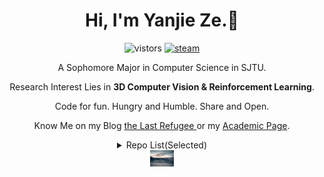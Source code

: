 <h1 align="center">Hi, I'm Yanjie Ze.👋 </h1>
<p align="center">
  <img src="https://visitor-badge.glitch.me/badge?page_id=YanjieZe" alt="vistors" />
  <a href="https://steamcommunity.com/profiles/76561198293759746/"><img src="https://img.shields.io/badge/@ZYJesus-1DA1F2?style=flat&logo=Steam&logoColor=black" alt="steam"/></a>
</p>
<p align="center"> A Sophomore Major in Computer Science in SJTU. </p>
<p align="center"> Research Interest Lies in <strong>3D Computer Vision & Reinforcement Learning</strong>. </p>

<p align="center"> Code for fun. Hungry and Humble. Share and Open. <p> 
<p align="center"> Know Me on my Blog <a href ="https://yanjieze.xyz">the Last Refugee </a> or my <a href="https://yanjieze.xyz/academic/">Academic Page</a>.</p>




<details>

  <summary align="center">  Repo List(Selected) </summary>
    
   

- Vision(2D and 3D)

  - [UNet on SUN RGB-D](https://github.com/YanjieZe/UNet)
  - [PointGroup on ScanNet](https://github.com/YanjieZe/pointgroup)
  - [Image Caption Generator](https://github.com/YanjieZe/image-caption-generator)
  - [PointNet on Shapenet](https://github.com/YanjieZe/experiment_with_pointnet)
  - [PointPillars on Kitti](https://github.com/YanjieZe/PointPillars)
  - [Vision Localization SLAM Project](https://github.com/YanjieZe/visionLocalization)(Based on YOLOV5 & PnP)
  
- Reinforcement Learning

  - QMIX

- Course Projects and Labs and Notes
  - [SJTU Course Notes](https://github.com/YanjieZe/SJTU_Course_Notes) (pdf and code) 
  - [Final Project for SJTU CS214:Algorithm and Complexity(English)](https://github.com/YanjieZe/Project-CS214) (pdf and code)
  
  - [Labs for SJTU CS214:Algorithm and Complexity(English)](https://github.com/YanjieZe/CS214-Algorithm-and-Complexity)(pdf and code)
  
  - [Project:Reinforcement Learning for UC Berkeley CS188](https://github.com/YanjieZe/Project-Reinforcement-Learning) (code)
  
  - [Projects for SJTU CS356: Operating Systems(Chinese)](https://github.com/YanjieZe/OperatingSystem-Labs) (pdf and code)
  
   </details>

<center>
<img src="https://github.com/YanjieZe/YanjieZe/blob/master/background.JPG" alt="back ground" width="128" style="zoom:30%;"/>
  </center>
